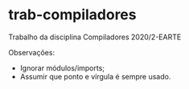 # trab-compiladores
Trabalho da disciplina Compiladores 2020/2-EARTE

Observações:
  - Ignorar módulos/imports;
  - Assumir que ponto e vírgula é sempre usado.
